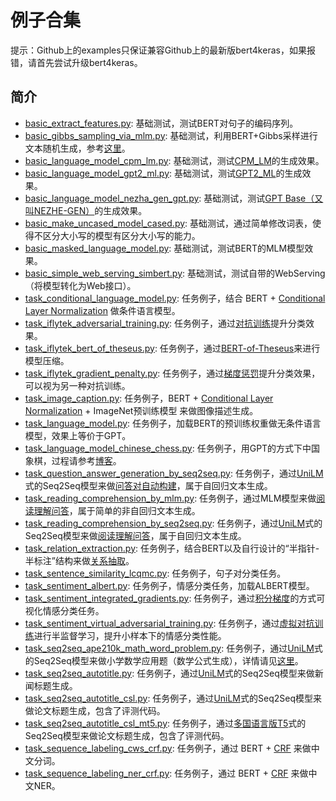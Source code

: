 # 例子合集

提示：Github上的examples只保证兼容Github上的最新版bert4keras，如果报错，请首先尝试升级bert4keras。

## 简介

- [basic_extract_features.py](https://github.com/bojone/bert4keras/tree/master/examples/basic_extract_features.py): 基础测试，测试BERT对句子的编码序列。
- [basic_gibbs_sampling_via_mlm.py](https://github.com/bojone/bert4keras/tree/master/examples/basic_gibbs_sampling_via_mlm.py): 基础测试，利用BERT+Gibbs采样进行文本随机生成，参考[这里](https://kexue.fm/archives/8119)。
- [basic_language_model_cpm_lm.py](https://github.com/bojone/bert4keras/tree/master/examples/basic_language_model_cpm_lm.py): 基础测试，测试[CPM_LM](https://github.com/TsinghuaAI/CPM-Generate)的生成效果。
- [basic_language_model_gpt2_ml.py](https://github.com/bojone/bert4keras/tree/master/examples/basic_language_model_gpt2_ml.py): 基础测试，测试[GPT2_ML](https://github.com/imcaspar/gpt2-ml)的生成效果。
- [basic_language_model_nezha_gen_gpt.py](https://github.com/bojone/bert4keras/tree/master/examples/basic_language_model_nezha_gen_gpt.py): 基础测试，测试[GPT Base（又叫NEZHE-GEN）](https://github.com/huawei-noah/Pretrained-Language-Model/tree/master/NEZHA-Gen-TensorFlow)的生成效果。
- [basic_make_uncased_model_cased.py](https://github.com/bojone/bert4keras/tree/master/examples/basic_make_uncased_model_cased.py): 基础测试，通过简单修改词表，使得不区分大小写的模型有区分大小写的能力。
- [basic_masked_language_model.py](https://github.com/bojone/bert4keras/tree/master/examples/basic_masked_language_model.py): 基础测试，测试BERT的MLM模型效果。
- [basic_simple_web_serving_simbert.py](https://github.com/bojone/bert4keras/tree/master/examples/basic_simple_web_serving_simbert.py): 基础测试，测试自带的WebServing（将模型转化为Web接口）。
- [task_conditional_language_model.py](https://github.com/bojone/bert4keras/tree/master/examples/task_conditional_language_model.py): 任务例子，结合 BERT + [Conditional Layer Normalization](https://kexue.fm/archives/7124) 做条件语言模型。
- [task_iflytek_adversarial_training.py](https://github.com/bojone/bert4keras/tree/master/examples/task_iflytek_adversarial_training.py): 任务例子，通过[对抗训练](https://kexue.fm/archives/7234)提升分类效果。
- [task_iflytek_bert_of_theseus.py](https://github.com/bojone/bert4keras/tree/master/examples/task_iflytek_bert_of_theseus.py): 任务例子，通过[BERT-of-Theseus](https://kexue.fm/archives/7575)来进行模型压缩。
- [task_iflytek_gradient_penalty.py](https://github.com/bojone/bert4keras/tree/master/examples/task_iflytek_gradient_penalty.py): 任务例子，通过[梯度惩罚](https://kexue.fm/archives/7234)提升分类效果，可以视为另一种对抗训练。
- [task_image_caption.py](https://github.com/bojone/bert4keras/tree/master/examples/task_image_caption.py): 任务例子，BERT + [Conditional Layer Normalization](https://kexue.fm/archives/7124) + ImageNet预训练模型 来做图像描述生成。
- [task_language_model.py](https://github.com/bojone/bert4keras/tree/master/examples/task_language_model.py): 任务例子，加载BERT的预训练权重做无条件语言模型，效果上等价于GPT。
- [task_language_model_chinese_chess.py](https://github.com/bojone/bert4keras/tree/master/examples/task_language_model_chinese_chess.py): 任务例子，用GPT的方式下中国象棋，过程请参考[博客](https://kexue.fm/archives/7877)。
- [task_question_answer_generation_by_seq2seq.py](https://github.com/bojone/bert4keras/tree/master/examples/task_question_answer_generation_by_seq2seq.py): 任务例子，通过[UniLM](https://kexue.fm/archives/6933)式的Seq2Seq模型来做[问答对自动构建](https://kexue.fm/archives/7630)，属于自回归文本生成。
- [task_reading_comprehension_by_mlm.py](https://github.com/bojone/bert4keras/tree/master/examples/task_reading_comprehension_by_mlm.py): 任务例子，通过MLM模型来做[阅读理解问答](https://kexue.fm/archives/7148)，属于简单的非自回归文本生成。
- [task_reading_comprehension_by_seq2seq.py](https://github.com/bojone/bert4keras/tree/master/examples/task_reading_comprehension_by_seq2seq.py): 任务例子，通过[UniLM](https://kexue.fm/archives/6933)式的Seq2Seq模型来做[阅读理解问答](https://kexue.fm/archives/7115)，属于自回归文本生成。
- [task_relation_extraction.py](https://github.com/bojone/bert4keras/tree/master/examples/task_relation_extraction.py): 任务例子，结合BERT以及自行设计的“半指针-半标注”结构来做[关系抽取](https://kexue.fm/archives/7161)。
- [task_sentence_similarity_lcqmc.py](https://github.com/bojone/bert4keras/tree/master/examples/task_sentence_similarity_lcqmc.py): 任务例子，句子对分类任务。
- [task_sentiment_albert.py](https://github.com/bojone/bert4keras/tree/master/examples/task_sentiment_albert.py): 任务例子，情感分类任务，加载ALBERT模型。
- [task_sentiment_integrated_gradients.py](https://github.com/bojone/bert4keras/tree/master/examples/task_sentiment_integrated_gradients.py): 任务例子，通过[积分梯度](https://kexue.fm/archives/7533)的方式可视化情感分类任务。
- [task_sentiment_virtual_adversarial_training.py](https://github.com/bojone/bert4keras/tree/master/examples/task_sentiment_virtual_adversarial_training.py): 任务例子，通过[虚拟对抗训练](https://kexue.fm/archives/7466)进行半监督学习，提升小样本下的情感分类性能。
- [task_seq2seq_ape210k_math_word_problem.py](https://github.com/bojone/bert4keras/tree/master/examples/task_seq2seq_ape210k_math_word_problem.py): 任务例子，通过[UniLM](https://kexue.fm/archives/6933)式的Seq2Seq模型来做小学数学应用题（数学公式生成），详情请见[这里](https://kexue.fm/archives/7809)。
- [task_seq2seq_autotitle.py](https://github.com/bojone/bert4keras/tree/master/examples/task_seq2seq_autotitle.py): 任务例子，通过[UniLM](https://kexue.fm/archives/6933)式的Seq2Seq模型来做新闻标题生成。
- [task_seq2seq_autotitle_csl.py](https://github.com/bojone/bert4keras/tree/master/examples/task_seq2seq_autotitle_csl.py): 任务例子，通过[UniLM](https://kexue.fm/archives/6933)式的Seq2Seq模型来做论文标题生成，包含了评测代码。
- [task_seq2seq_autotitle_csl_mt5.py](https://github.com/bojone/bert4keras/tree/master/examples/task_seq2seq_autotitle_csl_mt5.py): 任务例子，通过[多国语言版T5](https://kexue.fm/archives/7867)式的Seq2Seq模型来做论文标题生成，包含了评测代码。
- [task_sequence_labeling_cws_crf.py](https://github.com/bojone/bert4keras/tree/master/examples/task_sequence_labeling_cws_crf.py): 任务例子，通过 BERT + [CRF](https://kexue.fm/archives/7196) 来做中文分词。
- [task_sequence_labeling_ner_crf.py](https://github.com/bojone/bert4keras/tree/master/examples/task_sequence_labeling_ner_crf.py): 
任务例子，通过 BERT + [CRF](https://kexue.fm/archives/7196) 来做中文NER。
